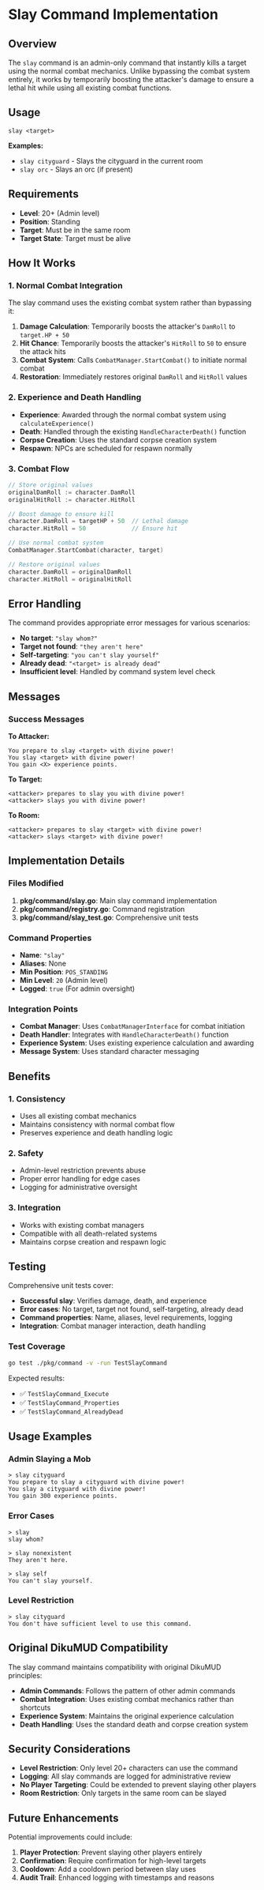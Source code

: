 # Slay Command Implementation

## Overview

The `slay` command is an admin-only command that instantly kills a target using the normal combat mechanics. Unlike bypassing the combat system entirely, it works by temporarily boosting the attacker's damage to ensure a lethal hit while using all existing combat functions.

## Usage

```
slay <target>
```

**Examples:**
- `slay cityguard` - Slays the cityguard in the current room
- `slay orc` - Slays an orc (if present)

## Requirements

- **Level**: 20+ (Admin level)
- **Position**: Standing
- **Target**: Must be in the same room
- **Target State**: Target must be alive

## How It Works

### 1. Normal Combat Integration

The slay command uses the existing combat system rather than bypassing it:

1. **Damage Calculation**: Temporarily boosts the attacker's `DamRoll` to `target.HP + 50`
2. **Hit Chance**: Temporarily boosts the attacker's `HitRoll` to `50` to ensure the attack hits
3. **Combat System**: Calls `CombatManager.StartCombat()` to initiate normal combat
4. **Restoration**: Immediately restores original `DamRoll` and `HitRoll` values

### 2. Experience and Death Handling

- **Experience**: Awarded through the normal combat system using `calculateExperience()`
- **Death**: Handled through the existing `HandleCharacterDeath()` function
- **Corpse Creation**: Uses the standard corpse creation system
- **Respawn**: NPCs are scheduled for respawn normally

### 3. Combat Flow

```go
// Store original values
originalDamRoll := character.DamRoll
originalHitRoll := character.HitRoll

// Boost damage to ensure kill
character.DamRoll = targetHP + 50  // Lethal damage
character.HitRoll = 50             // Ensure hit

// Use normal combat system
CombatManager.StartCombat(character, target)

// Restore original values
character.DamRoll = originalDamRoll
character.HitRoll = originalHitRoll
```

## Error Handling

The command provides appropriate error messages for various scenarios:

- **No target**: `"slay whom?"`
- **Target not found**: `"they aren't here"`
- **Self-targeting**: `"you can't slay yourself"`
- **Already dead**: `"<target> is already dead"`
- **Insufficient level**: Handled by command system level check

## Messages

### Success Messages

**To Attacker:**
```
You prepare to slay <target> with divine power!
You slay <target> with divine power!
You gain <X> experience points.
```

**To Target:**
```
<attacker> prepares to slay you with divine power!
<attacker> slays you with divine power!
```

**To Room:**
```
<attacker> prepares to slay <target> with divine power!
<attacker> slays <target> with divine power!
```

## Implementation Details

### Files Modified

1. **pkg/command/slay.go**: Main slay command implementation
2. **pkg/command/registry.go**: Command registration
3. **pkg/command/slay_test.go**: Comprehensive unit tests

### Command Properties

- **Name**: `"slay"`
- **Aliases**: None
- **Min Position**: `POS_STANDING`
- **Min Level**: `20` (Admin level)
- **Logged**: `true` (For admin oversight)

### Integration Points

- **Combat Manager**: Uses `CombatManagerInterface` for combat initiation
- **Death Handler**: Integrates with `HandleCharacterDeath()` function
- **Experience System**: Uses existing experience calculation and awarding
- **Message System**: Uses standard character messaging

## Benefits

### 1. Consistency
- Uses all existing combat mechanics
- Maintains consistency with normal combat flow
- Preserves experience and death handling logic

### 2. Safety
- Admin-level restriction prevents abuse
- Proper error handling for edge cases
- Logging for administrative oversight

### 3. Integration
- Works with existing combat managers
- Compatible with all death-related systems
- Maintains corpse creation and respawn logic

## Testing

Comprehensive unit tests cover:

- **Successful slay**: Verifies damage, death, and experience
- **Error cases**: No target, target not found, self-targeting, already dead
- **Command properties**: Name, aliases, level requirements, logging
- **Integration**: Combat manager interaction, death handling

### Test Coverage

```bash
go test ./pkg/command -v -run TestSlayCommand
```

Expected results:
- ✅ `TestSlayCommand_Execute`
- ✅ `TestSlayCommand_Properties` 
- ✅ `TestSlayCommand_AlreadyDead`

## Usage Examples

### Admin Slaying a Mob

```
> slay cityguard
You prepare to slay a cityguard with divine power!
You slay a cityguard with divine power!
You gain 300 experience points.
```

### Error Cases

```
> slay
slay whom?

> slay nonexistent
They aren't here.

> slay self
You can't slay yourself.
```

### Level Restriction

```
> slay cityguard
You don't have sufficient level to use this command.
```

## Original DikuMUD Compatibility

The slay command maintains compatibility with original DikuMUD principles:

- **Admin Commands**: Follows the pattern of other admin commands
- **Combat Integration**: Uses existing combat mechanics rather than shortcuts
- **Experience System**: Maintains the original experience calculation
- **Death Handling**: Uses the standard death and corpse creation system

## Security Considerations

- **Level Restriction**: Only level 20+ characters can use the command
- **Logging**: All slay commands are logged for administrative review
- **No Player Targeting**: Could be extended to prevent slaying other players
- **Room Restriction**: Only targets in the same room can be slayed

## Future Enhancements

Potential improvements could include:

1. **Player Protection**: Prevent slaying other players entirely
2. **Confirmation**: Require confirmation for high-level targets
3. **Cooldown**: Add a cooldown period between slay uses
4. **Audit Trail**: Enhanced logging with timestamps and reasons
